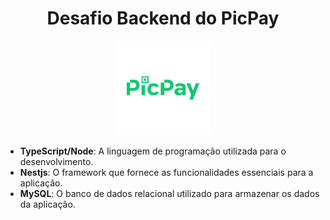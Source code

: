 <h1 align="center">
  Desafio Backend do PicPay
</h1>

<p align="center" width="100%">
    <img width="30%" src="https://github.com/Narciso39/desafio-picpay-nestjs/blob/main/images/picpay.png"> 
</p>



- **TypeScript/Node**: A linguagem de programação utilizada para o desenvolvimento.
- **Nestjs**: O framework que fornece as funcionalidades essenciais para a aplicação.
- **MySQL**: O banco de dados relacional utilizado para armazenar os dados da aplicação.
